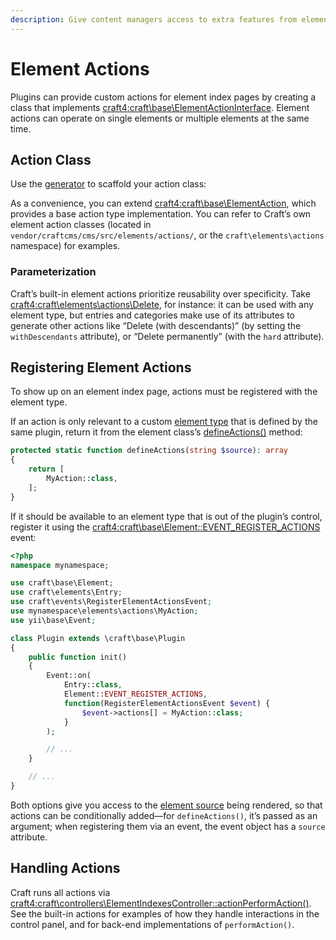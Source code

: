 ```yaml
---
description: Give content managers access to extra features from element indexes. 
---
```


# Element Actions

Plugins can provide custom actions for element index pages by creating a class that implements <craft4:craft\base\ElementActionInterface>. Element actions can operate on single elements or multiple elements at the same time.

## Action Class

Use the [generator](generator.md) to scaffold your action class:

<Generator component="element-action" plugin="my-plugin" />

As a convenience, you can extend <craft4:craft\base\ElementAction>, which provides a base action type implementation. You can refer to Craft’s own element action classes (located in `vendor/craftcms/cms/src/elements/actions/`, or the `craft\elements\actions` namespace) for examples.

### Parameterization

Craft’s built-in element actions prioritize reusability over specificity. Take <craft4:craft\elements\actions\Delete>, for instance: it can be used with any element type, but entries and categories make use of its attributes to generate other actions like “Delete (with descendants)” (by setting the `withDescendants` attribute), or “Delete permanently” (with the `hard` attribute).

## Registering Element Actions

To show up on an element index page, actions must be registered with the element type.

If an action is only relevant to a custom [element type](element-types.md) that is defined by the same plugin, return it from the element class’s [defineActions()](element-types.md#actions) method:

```php
protected static function defineActions(string $source): array
{
    return [
        MyAction::class,
    ];
}
```

If it should be available to an element type that is out of the plugin’s control, register it using the <craft4:craft\base\Element::EVENT_REGISTER_ACTIONS> event:

```php
<?php
namespace mynamespace;

use craft\base\Element;
use craft\elements\Entry;
use craft\events\RegisterElementActionsEvent;
use mynamespace\elements\actions\MyAction;
use yii\base\Event;

class Plugin extends \craft\base\Plugin
{
    public function init()
    {
        Event::on(
            Entry::class,
            Element::EVENT_REGISTER_ACTIONS,
            function(RegisterElementActionsEvent $event) {
                $event->actions[] = MyAction::class;
            }
        );

        // ...
    }

    // ...
}
```

Both options give you access to the [element source](element-types.md#sources) being rendered, so that actions can be conditionally added—for `defineActions()`, it’s passed as an argument; when registering them via an event, the event object has a `source` attribute.

## Handling Actions

Craft runs all actions via <craft4:craft\controllers\ElementIndexesController::actionPerformAction()>. See the built-in actions for examples of how they handle interactions in the control panel, and for back-end implementations of `performAction()`.
